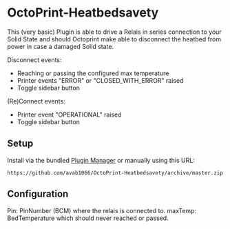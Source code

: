 # OctoPrint-Heatbedsavety

This (very basic) Plugin is able to drive a Relais in series connection to your Solid State and
should Octoprint make able to disconnect the heatbed from power in case a damaged Solid state.

Disconnect events:
- Reaching or passing the configured max temperature
- Printer events "ERROR" or "CLOSED_WITH_ERROR" raised
- Toggle sidebar button

(Re)Connect events:
- Printer event "OPERATIONAL" raised
- Toggle sidebar button


## Setup

Install via the bundled [Plugin Manager](https://docs.octoprint.org/en/master/bundledplugins/pluginmanager.html)
or manually using this URL:

    https://github.com/avab1066/OctoPrint-Heatbedsavety/archive/master.zip

## Configuration

Pin:      PinNumber (BCM) where the relais is connected to.
maxTemp:  BedTemperature which should never reached or passed.

